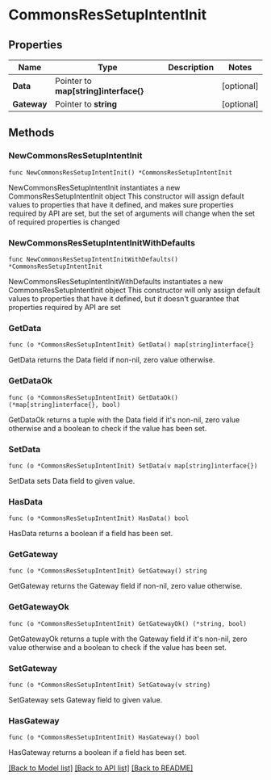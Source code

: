 # CommonsResSetupIntentInit

## Properties

Name | Type | Description | Notes
------------ | ------------- | ------------- | -------------
**Data** | Pointer to **map[string]interface{}** |  | [optional] 
**Gateway** | Pointer to **string** |  | [optional] 

## Methods

### NewCommonsResSetupIntentInit

`func NewCommonsResSetupIntentInit() *CommonsResSetupIntentInit`

NewCommonsResSetupIntentInit instantiates a new CommonsResSetupIntentInit object
This constructor will assign default values to properties that have it defined,
and makes sure properties required by API are set, but the set of arguments
will change when the set of required properties is changed

### NewCommonsResSetupIntentInitWithDefaults

`func NewCommonsResSetupIntentInitWithDefaults() *CommonsResSetupIntentInit`

NewCommonsResSetupIntentInitWithDefaults instantiates a new CommonsResSetupIntentInit object
This constructor will only assign default values to properties that have it defined,
but it doesn't guarantee that properties required by API are set

### GetData

`func (o *CommonsResSetupIntentInit) GetData() map[string]interface{}`

GetData returns the Data field if non-nil, zero value otherwise.

### GetDataOk

`func (o *CommonsResSetupIntentInit) GetDataOk() (*map[string]interface{}, bool)`

GetDataOk returns a tuple with the Data field if it's non-nil, zero value otherwise
and a boolean to check if the value has been set.

### SetData

`func (o *CommonsResSetupIntentInit) SetData(v map[string]interface{})`

SetData sets Data field to given value.

### HasData

`func (o *CommonsResSetupIntentInit) HasData() bool`

HasData returns a boolean if a field has been set.

### GetGateway

`func (o *CommonsResSetupIntentInit) GetGateway() string`

GetGateway returns the Gateway field if non-nil, zero value otherwise.

### GetGatewayOk

`func (o *CommonsResSetupIntentInit) GetGatewayOk() (*string, bool)`

GetGatewayOk returns a tuple with the Gateway field if it's non-nil, zero value otherwise
and a boolean to check if the value has been set.

### SetGateway

`func (o *CommonsResSetupIntentInit) SetGateway(v string)`

SetGateway sets Gateway field to given value.

### HasGateway

`func (o *CommonsResSetupIntentInit) HasGateway() bool`

HasGateway returns a boolean if a field has been set.


[[Back to Model list]](../README.md#documentation-for-models) [[Back to API list]](../README.md#documentation-for-api-endpoints) [[Back to README]](../README.md)


